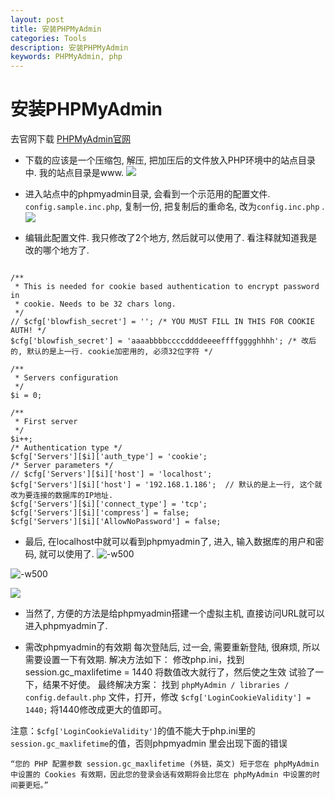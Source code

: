 ```yaml
---
layout: post
title: 安装PHPMyAdmin
categories: Tools
description: 安装PHPMyAdmin
keywords: PHPMyAdmin, php
---
```


# 安装PHPMyAdmin
去官网下载
[PHPMyAdmin官网](https://www.phpmyadmin.net/)

* 下载的应该是一个压缩包, 解压, 把加压后的文件放入PHP环境中的站点目录中. 我的站点目录是www. 
![](/images/posts/14791072031210.jpg)


* 进入站点中的phpmyadmin目录, 会看到一个示范用的配置文件. `config.sample.inc.php`, 复制一份, 把复制后的重命名, 改为`config.inc.php` .
![](/images/posts/14791072964208.jpg)

* 编辑此配置文件. 
我只修改了2个地方, 然后就可以使用了. 看注释就知道我是改的哪个地方了. 

```

/**
 * This is needed for cookie based authentication to encrypt password in
 * cookie. Needs to be 32 chars long.
 */
// $cfg['blowfish_secret'] = ''; /* YOU MUST FILL IN THIS FOR COOKIE AUTH! */
$cfg['blowfish_secret'] = 'aaaabbbbccccddddeeeeffffgggghhhh'; /* 改后的, 默认的是上一行. cookie加密用的, 必须32位字符 */

/**
 * Servers configuration
 */
$i = 0;

/**
 * First server
 */
$i++;
/* Authentication type */
$cfg['Servers'][$i]['auth_type'] = 'cookie';
/* Server parameters */
// $cfg['Servers'][$i]['host'] = 'localhost';
$cfg['Servers'][$i]['host'] = '192.168.1.186';	// 默认的是上一行, 这个就改为要连接的数据库的IP地址. 
$cfg['Servers'][$i]['connect_type'] = 'tcp';
$cfg['Servers'][$i]['compress'] = false;
$cfg['Servers'][$i]['AllowNoPassword'] = false;
```


* 最后, 在localhost中就可以看到phpmyadmin了, 进入, 输入数据库的用户和密码, 就可以使用了. 
![-w500](/images/posts/14791075850436.jpg)


![-w500](/images/posts/14791076774626.jpg)


![](/images/posts/14791076934215.jpg)


* 当然了, 方便的方法是给phpmyadmin搭建一个虚拟主机, 直接访问URL就可以进入phpmyadmin了. 

* 需改phpmyadmin的有效期
	每次登陆后, 过一会, 需要重新登陆, 很麻烦, 所以需要设置一下有效期. 
	解决方法如下：
修改php.ini，找到
session.gc_maxlifetime = 1440
将数值改大就行了，然后使之生效
试验了一下，结果不好使。
最终解决方案：
找到 `phpMyAdmin / libraries / config.default.php` 文件，打开，修改
`$cfg['LoginCookieValidity'] = 1440;`
将1440修改成更大的值即可。

注意：`$cfg['LoginCookieValidity']`的值不能大于php.ini里的`session.gc_maxlifetime`的值，否则phpmyadmin 里会出现下面的错误

```
“您的 PHP 配置参数 session.gc_maxlifetime (外链，英文) 短于您在 phpMyAdmin 中设置的 Cookies 有效期，因此您的登录会话有效期将会比您在 phpMyAdmin 中设置的时间要更短。”
```






